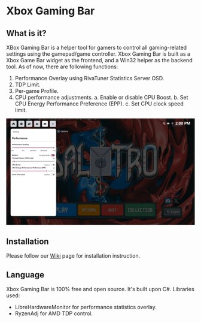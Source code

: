 # Xbox Gaming Bar

## What is it?

XBox Gaming Bar is a helper tool for gamers to control all gaming-related settings using the gamepad/game controller.
Xbox Gaming Bar is built as a Xbox Game Bar widget as the frontend, and a Win32 helper as the backend tool.
As of now, there are following functions:
1. Performance Overlay using RivaTuner Statistics Server OSD.
2. TDP Limit.
3. Per-game Profile.
4. CPU performance adjustments.
  a. Enable or disable CPU Boost.
  b. Set CPU Energy Performance Preference (EPP).
  c. Set CPU clock speed limit.

![alt text](Screenshots/v2_2.png)

## Installation

Please follow our [Wiki](https://github.com/namquang93/XboxGamingBar/wiki/Installation-Instruction) page for installation instruction.

## Language

Xbox Gaming Bar is 100% free and open source. It's built upon C#.
Libraries used:
- LibreHardwareMonitor for performance statistics overlay.
- RyzenAdj for AMD TDP control.